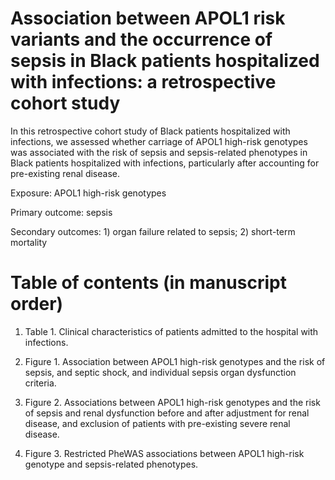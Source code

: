 # Association between APOL1 risk variants and the occurrence of sepsis in Black patients hospitalized with infections: a retrospective cohort study

In this retrospective cohort study of Black patients hospitalized with infections, we assessed whether carriage of APOL1 high-risk genotypes was associated with the risk of sepsis and sepsis-related phenotypes in Black patients hospitalized with infections, particularly after accounting for pre-existing renal disease.

Exposure: APOL1 high-risk genotypes

Primary outcome: sepsis

Secondary outcomes: 1) organ failure related to sepsis; 2) short-term mortality


# Table of contents (in manuscript order)


1.	Table 1. Clinical characteristics of patients admitted to the hospital with infections. 

2.	Figure 1. Association between APOL1 high-risk genotypes and the risk of sepsis, and septic shock, and individual sepsis organ dysfunction criteria.

3.	Figure 2. Associations between APOL1 high-risk genotypes and the risk of sepsis and renal dysfunction before and after adjustment for renal disease, and exclusion of patients with pre-existing severe renal disease.

4.	Figure 3. Restricted PheWAS associations between APOL1 high-risk genotype and sepsis-related phenotypes.
